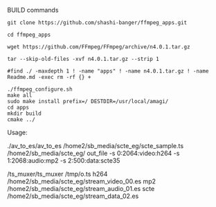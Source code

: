 
BUILD commands

```
git clone https://github.com/shashi-banger/ffmpeg_apps.git

cd ffmpeg_apps

wget https://github.com/FFmpeg/FFmpeg/archive/n4.0.1.tar.gz

tar --skip-old-files -xvf n4.0.1.tar.gz --strip 1

#find ./ -maxdepth 1 ! -name "apps" ! -name n4.0.1.tar.gz ! -name Readme.md -exec rm -rf {} +

./ffmpeg_configure.sh
make all
sudo make install prefix=/ DESTDIR=/usr/local/amagi/
cd apps
mkdir build
cmake ../
```

Usage:

./av_to_es/av_to_es /home2/sb_media/scte_eg/scte_sample.ts /home2/sb_media/scte_eg/ out_file -s 0:2064:video:h264 -s 1:2068:audio:mp2 -s 2:500:data:scte35

/ts_muxer/ts_muxer /tmp/o.ts h264 /home2/sb_media/scte_eg/stream_video_00.es mp2 /home2/sb_media/scte_eg/stream_audio_01.es scte /home2/sb_media/scte_eg/stream_data_02.es
